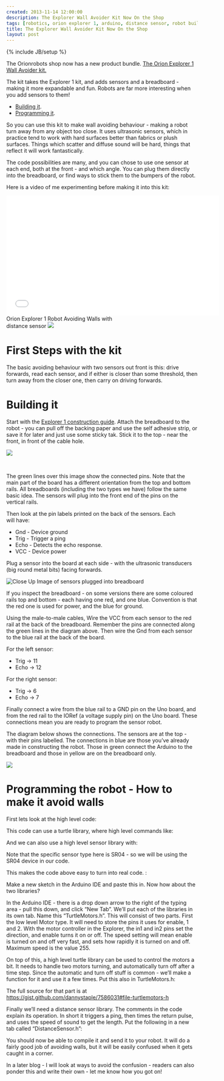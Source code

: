 ```yaml
---
created: 2013-11-14 12:00:00
description: The Explorer Wall Avoider Kit Now On the Shop
tags: [robotics, orion explorer 1, arduino, distance sensor, robot building, robot kit, arduino kit]
title: The Explorer Wall Avoider Kit Now On the Shop
layout: post
---
```

{% include JB/setup %}

The Orionrobots shop now has a new product bundle. [The Orion Explorer 1 Wall Avoider kit.](http://shop.orionrobots.co.uk/products/orion-explorer-1-complete-wall-avoider-robot)

The kit takes the Explorer 1 kit, and adds sensors and a breadboard - making it more expandable and fun. Robots are far more interesting when you add sensors to them!

* <a href="#building-it">Building it</a>.
* <a href="#programming-it">Programming it</a>.


So you can use this kit to make wall avoiding behaviour - making a robot turn away from any object too close. It uses ultrasonic sensors, which in practice tend to work with hard surfaces better than fabrics or plush surfaces. Things which scatter and diffuse sound will be hard, things that reflect it will work fantastically.

The code possibilities are many, and you can chose to use one sensor at each end, both at the front - and which angle. You can plug them directly into the breadboard, or find ways to stick them to the bumpers of the robot.

Here is a video of me experimenting before making it into this kit:

<div style="display: inline-block; width: 300px; vertical-align: top;"><iframe src="//www.youtube.com/embed/ElXsXAcqrUE" allowfullscreen="allowfullscreen" frameborder="0" height="315" width="560"></iframe>
Orion Explorer 1 Robot Avoiding Walls with distance sensor
<a href="http://www.pinterest.com/pin/create/button/
        ?url=http://orionrobots.co.uk//blog/explorer_wall_avoider_kit.html
        &amp;media=/media/images/youtube_thumbs/ElXsXAcqrUE.jpg
        &amp;description=Orion Explorer 1 Robot Avoiding Walls with distance sensor" data-pin-do="buttonPin" data-pin-config="above"> <img src="http://assets.pinterest.com/images/pidgets/pin_it_button.png" /> </a></div>

# First Steps with the kit

The basic avoiding behaviour with two sensors out front is this: drive forwards, read each sensor, and if either is closer than some threshold, then turn away from the closer one, then carry on driving forwards.
# Building it

Start with the <a href="/construction_guide.html">Explorer 1 construction guide</a>. Attach the breadboard to the robot - you can pull off the backing paper and use the self adhesive strip, or save it for later and just use some sticky tak. Stick it to the top - near the front, in front of the cable hole.

<p style="text-align: left;"><img src="//cdn.shopify.com/s/files/1/0203/7288/products/close_up_of_breadboard_connections_grande.jpeg?v=1385031485" /></p>
<p style="text-align: left;"> </p>

The green lines over this image show the connected pins. Note that the main part of the board has a different orientation from the top and bottom rails. All breadboards (including the two types we have) follow the same basic idea. The sensors will plug into the front end of the pins on the vertical rails.

Then look at the pin labels printed on the back of the sensors. Each will have:

* Gnd - Device ground
* Trig - Trigger a ping
* Echo - Detects the echo response.
* <span class="caps">VCC</span> - Device power

Plug a sensor into the board at each side - with the ultrasonic transducers (big round metal bits) facing forwards.

<p style="text-align: left;"><img alt="Close Up Image of sensors plugged into breadboard" src="http://orionrobots.co.uk/media/images/blog/explorer_wall_avoider_kit/close_up_of_sensors_in_breadboard.jpg" /></p>

If you inspect the breadboard - on some versions there are some coloured rails top and bottom - each having one red, and one blue. Convention is that the red one is used for power, and the blue for ground.

Using the male-to-male cables, Wire the <span class="caps">VCC</span> from each sensor to the red rail at the back of the breadboard. Remember the pins are connected along the green lines in the diagram above. Then wire the Gnd from each sensor to the blue rail at the back of the board.

For the left sensor:

* Trig -&gt; 11
* Echo -&gt; 12

For the right sensor:

* Trig -&gt; 6
* Echo -&gt; 7

Finally connect a wire from the blue rail to a <span class="caps">GND</span> pin on the Uno board, and from the red rail to the IORef (a voltage supply pin) on the Uno board. These connections mean you are ready to program the sensor robot.

The diagram below shows the connections. The sensors are at the top - with their pins labelled. The connections in blue are those you’ve already made in constructing the robot. Those in green connect the Arduino to the breadboard and those in yellow are on the breadboard only.

<p style="text-align: left;"><img src="//cdn.shopify.com/s/files/1/0203/7288/files/wall_avoider_diagram_bb_48b11cd2-300a-4bf2-981e-360bc8ea6513_large.png?642" style="display: block; margin-left: auto; margin-right: auto;" /></p>

# Programming the robot - How to make it avoid walls

First lets look at the high level code:

<script src="https://gist.github.com/dannystaple/7578133.js?file=high_level.pseudo.ino"></script>

This code can use a turtle library, where high level commands like:

<script src="https://gist.github.com/dannystaple/7578133.js?file=turtle_lib_example.ino"></script>

And we can also use a high level sensor library with:

<script src="https://gist.github.com/dannystaple/7578133.js?file=sensor_lib_example.ino"></script>

Note that the specific sensor type here is <span class="caps">SR04</span> - so we will be using the <span class="caps">SR04</span> device in our code.

This makes the code above easy to turn into real code. :

<script src="https://gist.github.com/dannystaple/7578133.js?file=wall_avoider.ino"></script>

Make a new sketch in the Arduino <span class="caps">IDE</span> and paste this in. Now how about the two libraries?

In the Arduino <span class="caps">IDE</span> - there is a drop down arrow to the right of the typing area - pull this down, and click “New Tab”. We’ll put each of the libraries in its own tab. Name this “TurtleMotors.h”. This will consist of two parts. First the low level Motor type. It will need to store the pins it uses for enable, 1 and 2. With the motor controller in the Explorer, the in1 and in2 pins set the direction, and enable turns it on or off. The speed setting will mean enable is turned on and off very fast, and sets how rapidly it is turned on and off. Maximum speed is the value 255.

<script src="https://gist.github.com/dannystaple/7586031.js?file=TurtleMotors.h_first"></script>

On top of this, a high level turtle library can be used to control the motors a bit. It needs to handle two motors turning, and automatically turn off after a time step. Since the automatic and turn off stuff is common - we’ll make a function for it and use it a few times. Put this also in TurtleMotors.h:

<script src="https://gist.github.com/dannystaple/7586031.js?file=TurtleMotors.h_second"></script>

The full source for that part is at <a href="https://gist.github.com/dannystaple/7586031#file-turtlemotors-h">https://gist.github.com/dannystaple/7586031#file-turtlemotors-h</a>

Finally we’ll need a distance sensor library. The comments in the code explain its operation. In short it triggers a ping, then times the return pulse, and uses the speed of sound to get the length. Put the following in a new tab called “DistanceSensor.h”:

<script src="https://gist.github.com/dannystaple/7578133.js?file=DistanceSensor.h"></script>

You should now be able to compile it and send it to your robot. It will do a fairly good job of avoiding walls, but it will be easily confused when it gets caught in a corner.

In a later blog - I will look at ways to avoid the confusion - readers can also ponder this and write their own - let me know how you got on!